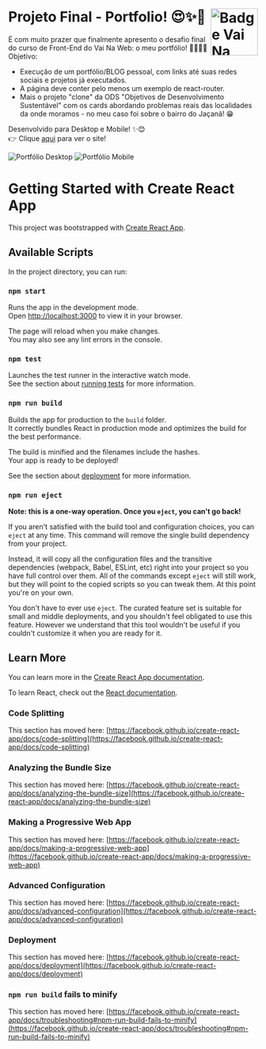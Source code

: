# Projeto Final - Portfolio! 😍✨👏 <img src="https://i.ibb.co/QpLTKSz/badge-M2-T2.png" alt="Badge Vai Na Web T2.1" width="95" align="right">

É com muito prazer que finalmente apresento o desafio final do curso de Front-End do Vai Na Web: o meu portfólio! 🚀🧑🏻‍🚀
Objetivo:
- Execução de um portfólio/BLOG pessoal, com links até suas redes sociais e projetos já executados.
- A página deve conter pelo menos um exemplo de react-router.
- Mais o projeto "clone" da ODS "Objetivos de Desenvolvimento Sustentável" com os cards abordando problemas reais das localidades da onde moramos - no meu caso foi sobre o bairro do Jaçanã! 😁

Desenvolvido para Desktop e Mobile! ✨😊\
👉 Clique <a href="https://portfolio-drikadev.netlify.app/" target="_blank">aqui</a> para ver o site!

![Portfólio Desktop](https://user-images.githubusercontent.com/102387476/196011902-2b4e210d-6431-40fa-8c02-bb1f57920aeb.jpg)
![Portfólio Mobile](https://user-images.githubusercontent.com/102387476/196011904-834fe18b-a6ab-408c-879e-9059a65718f5.jpg)
##
# Getting Started with Create React App

This project was bootstrapped with [Create React App](https://github.com/facebook/create-react-app).

## Available Scripts

In the project directory, you can run:

### `npm start`

Runs the app in the development mode.\
Open [http://localhost:3000](http://localhost:3000) to view it in your browser.

The page will reload when you make changes.\
You may also see any lint errors in the console.

### `npm test`

Launches the test runner in the interactive watch mode.\
See the section about [running tests](https://facebook.github.io/create-react-app/docs/running-tests) for more information.

### `npm run build`

Builds the app for production to the `build` folder.\
It correctly bundles React in production mode and optimizes the build for the best performance.

The build is minified and the filenames include the hashes.\
Your app is ready to be deployed!

See the section about [deployment](https://facebook.github.io/create-react-app/docs/deployment) for more information.

### `npm run eject`

**Note: this is a one-way operation. Once you `eject`, you can't go back!**

If you aren't satisfied with the build tool and configuration choices, you can `eject` at any time. This command will remove the single build dependency from your project.

Instead, it will copy all the configuration files and the transitive dependencies (webpack, Babel, ESLint, etc) right into your project so you have full control over them. All of the commands except `eject` will still work, but they will point to the copied scripts so you can tweak them. At this point you're on your own.

You don't have to ever use `eject`. The curated feature set is suitable for small and middle deployments, and you shouldn't feel obligated to use this feature. However we understand that this tool wouldn't be useful if you couldn't customize it when you are ready for it.

## Learn More

You can learn more in the [Create React App documentation](https://facebook.github.io/create-react-app/docs/getting-started).

To learn React, check out the [React documentation](https://reactjs.org/).

### Code Splitting

This section has moved here: [https://facebook.github.io/create-react-app/docs/code-splitting](https://facebook.github.io/create-react-app/docs/code-splitting)

### Analyzing the Bundle Size

This section has moved here: [https://facebook.github.io/create-react-app/docs/analyzing-the-bundle-size](https://facebook.github.io/create-react-app/docs/analyzing-the-bundle-size)

### Making a Progressive Web App

This section has moved here: [https://facebook.github.io/create-react-app/docs/making-a-progressive-web-app](https://facebook.github.io/create-react-app/docs/making-a-progressive-web-app)

### Advanced Configuration

This section has moved here: [https://facebook.github.io/create-react-app/docs/advanced-configuration](https://facebook.github.io/create-react-app/docs/advanced-configuration)

### Deployment

This section has moved here: [https://facebook.github.io/create-react-app/docs/deployment](https://facebook.github.io/create-react-app/docs/deployment)

### `npm run build` fails to minify

This section has moved here: [https://facebook.github.io/create-react-app/docs/troubleshooting#npm-run-build-fails-to-minify](https://facebook.github.io/create-react-app/docs/troubleshooting#npm-run-build-fails-to-minify)
